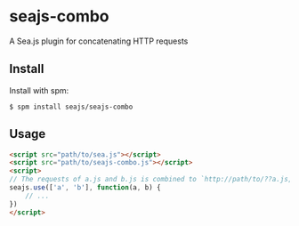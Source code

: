 seajs-combo
============

A Sea.js plugin for concatenating HTTP requests


Install
-------

Install with spm:

    $ spm install seajs/seajs-combo


Usage
-----

```html
<script src="path/to/sea.js"></script>
<script src="path/to/seajs-combo.js"></script>
<script>
// The requests of a.js and b.js is combined to `http://path/to/??a.js,b.js`
seajs.use(['a', 'b'], function(a, b) {
    // ...
})
</script>
```
